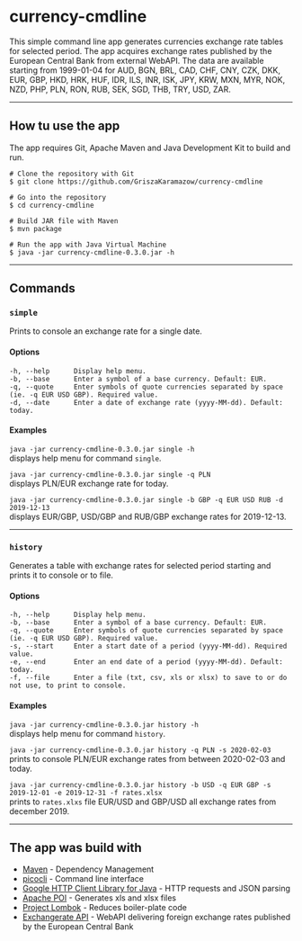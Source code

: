 # currency-cmdline

This simple command line app generates currencies exchange rate tables for selected period. 
The app acquires exchange rates published by the European Central Bank from external WebAPI. 
The data are available starting from 1999-01-04 for AUD, BGN, BRL, CAD, CHF, CNY, CZK, DKK, EUR, GBP, HKD, HRK, HUF, 
IDR, ILS, INR, ISK, JPY, KRW, MXN, MYR, NOK, NZD, PHP, PLN, RON, RUB, SEK, SGD, THB, TRY, USD, ZAR.

---

## How tu use the app

The app requires Git, Apache Maven and Java Development Kit to build and run.

```
# Clone the repository with Git
$ git clone https://github.com/GriszaKaramazow/currency-cmdline
   
# Go into the repository
$ cd currency-cmdline
   
# Build JAR file with Maven 
$ mvn package 
   
# Run the app with Java Virtual Machine
$ java -jar currency-cmdline-0.3.0.jar -h
```

---

## Commands

### ```simple``` 

Prints to console an exchange rate for a single date.

#### Options

```
-h, --help      Display help menu.
-b, --base      Enter a symbol of a base currency. Default: EUR.
-q, --quote     Enter symbols of quote currencies separated by space (ie. -q EUR USD GBP). Required value.
-d, --date      Enter a date of exchange rate (yyyy-MM-dd). Default: today.
```

#### Examples

```java -jar currency-cmdline-0.3.0.jar single -h```  
displays help menu for command ```single```.&nbsp;&nbsp;


```java -jar currency-cmdline-0.3.0.jar single -q PLN```  
displays PLN/EUR exchange rate for today.&nbsp;&nbsp;

```java -jar currency-cmdline-0.3.0.jar single -b GBP -q EUR USD RUB -d 2019-12-13```  
displays EUR/GBP, USD/GBP and RUB/GBP exchange rates for 2019-12-13.&nbsp;&nbsp;

---

### ```history``` 

Generates a table with exchange rates for selected period starting and prints it to console or to file.

#### Options

```
-h, --help      Display help menu.
-b, --base      Enter a symbol of a base currency. Default: EUR.
-q, --quote     Enter symbols of quote currencies separated by space (ie. -q EUR USD GBP). Required value.
-s, --start     Enter a start date of a period (yyyy-MM-dd). Required value.
-e, --end       Enter an end date of a period (yyyy-MM-dd). Default: today.
-f, --file      Enter a file (txt, csv, xls or xlsx) to save to or do not use, to print to console.
```

#### Examples

```java -jar currency-cmdline-0.3.0.jar history -h```  
displays help menu for command ```history```.


```java -jar currency-cmdline-0.3.0.jar history -q PLN -s 2020-02-03```  
prints to console PLN/EUR exchange rates from between 2020-02-03 and today.

```java -jar currency-cmdline-0.3.0.jar history -b USD -q EUR GBP -s 2019-12-01 -e 2019-12-31 -f rates.xlsx```  
prints to ```rates.xlxs``` file EUR/USD and GBP/USD all exchange rates from december 2019.

---

## The app was build with

* [Maven](https://maven.apache.org/) - Dependency Management
* [picocli](https://github.com/remkop/picocli) - Command line interface
* [Google HTTP Client Library for Java](https://googleapis.github.io/google-http-java-client/) - HTTP requests and JSON parsing
* [Apache POI](https://poi.apache.org/) - Generates xls and xlsx files
* [Project Lombok](https://projectlombok.org/) - Reduces boiler-plate code
* [Exchangerate API](https://exchangeratesapi.io/) - WebAPI delivering foreign exchange rates published by the European Central Bank
